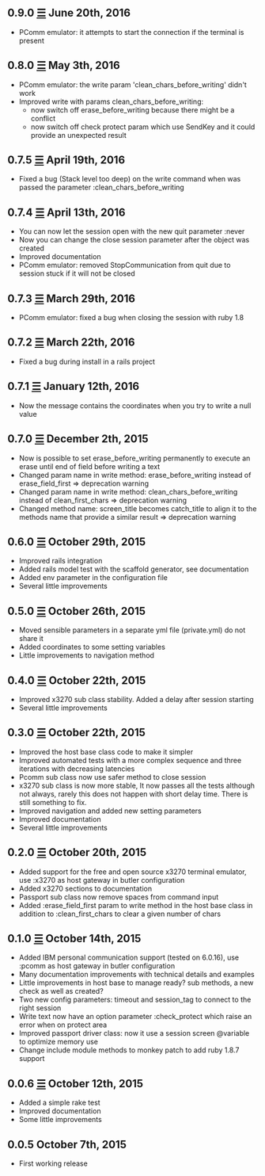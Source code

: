 0.9.0 [☰](https://github.com/marcomd/butler-mainframe/compare/v0.8.0...v0.9.0) June 20th, 2016
------------------------------
* PComm emulator: it attempts to start the connection if the terminal is present

0.8.0 [☰](https://github.com/marcomd/butler-mainframe/compare/v0.7.5...v0.8.0) May 3th, 2016
------------------------------
* PComm emulator: the write param 'clean_chars_before_writing' didn't work
* Improved write with params clean_chars_before_writing:
    * now switch off erase_before_writing because there might be a conflict
    * now switch off check protect param which use SendKey and it could provide an unexpected result

0.7.5 [☰](https://github.com/marcomd/butler-mainframe/compare/v0.7.4...v0.7.5) April 19th, 2016
------------------------------
* Fixed a bug (Stack level too deep) on the write command when was passed the parameter :clean_chars_before_writing

0.7.4 [☰](https://github.com/marcomd/butler-mainframe/compare/v0.7.3...v0.7.4) April 13th, 2016
------------------------------
* You can now let the session open with the new quit parameter :never
* Now you can change the close session parameter after the object was created
* Improved documentation
* PComm emulator: removed StopCommunication from quit due to session stuck if it will not be closed

0.7.3 [☰](https://github.com/marcomd/butler-mainframe/compare/v0.7.2...v0.7.3) March 29th, 2016
------------------------------
* PComm emulator: fixed a bug when closing the session with ruby 1.8

0.7.2 [☰](https://github.com/marcomd/butler-mainframe/compare/v0.7.1...v0.7.2) March 22th, 2016
------------------------------
* Fixed a bug during install in a rails project

0.7.1 [☰](https://github.com/marcomd/butler-mainframe/compare/v0.7.0...v0.7.1) January 12th, 2016
------------------------------
* Now the message contains the coordinates when you try to write a null value

0.7.0 [☰](https://github.com/marcomd/butler-mainframe/compare/v0.6.0...v0.7.0) December 2th, 2015
------------------------------
* Now is possible to set erase_before_writing permanently to execute an erase until end of field before writing a text
* Changed param name in write method: erase_before_writing instead of erase_field_first       => deprecation warning
* Changed param name in write method: clean_chars_before_writing instead of clean_first_chars => deprecation warning
* Changed method name: screen_title becomes catch_title to align it to the methods name that provide a similar result => deprecation warning

0.6.0 [☰](https://github.com/marcomd/butler-mainframe/compare/v0.5.0...v0.6.0) October 29th, 2015
------------------------------
* Improved rails integration
* Added rails model test with the scaffold generator, see documentation
* Added env parameter in the configuration file
* Several little improvements

0.5.0 [☰](https://github.com/marcomd/butler-mainframe/compare/v0.4.0...v0.5.0) October 26th, 2015
------------------------------
* Moved sensible parameters in a separate yml file (private.yml) do not share it
* Added coordinates to some setting variables
* Little improvements to navigation method

0.4.0 [☰](https://github.com/marcomd/butler-mainframe/compare/v0.3.0...v0.4.0) October 22th, 2015
------------------------------
* Improved x3270 sub class stability. Added a delay after session starting
* Several little improvements

0.3.0 [☰](https://github.com/marcomd/butler-mainframe/compare/v0.2.0...v0.3.0) October 22th, 2015
------------------------------
* Improved the host base class code to make it simpler
* Improved automated tests with a more complex sequence and three iterations with decreasing latencies
* Pcomm sub class now use safer method to close session
* x3270 sub class is now more stable, It now passes all the tests although not always, rarely this does not happen with short delay time. There is still something to fix.
* Improved navigation and added new setting parameters
* Improved documentation
* Several little improvements

0.2.0 [☰](https://github.com/marcomd/butler-mainframe/compare/v0.1.0...v0.2.0) October 20th, 2015
------------------------------
* Added support for the free and open source x3270 terminal emulator, use :x3270 as host gateway in butler configuration
* Added x3270 sections to documentation
* Passport sub class now remove spaces from command input
* Added :erase_field_first param to write method in the host base class in addition to :clean_first_chars to clear a given number of chars

0.1.0 [☰](https://github.com/marcomd/butler-mainframe/compare/v0.0.6...v0.1.0) October 14th, 2015
------------------------------
* Added IBM personal communication support (tested on 6.0.16), use :pcomm as host gateway in butler configuration
* Many documentation improvements with technical details and examples
* Little improvements in host base to manage ready? sub methods, a new check as well as created?
* Two new config parameters: timeout and session_tag to connect to the right session
* Write text now have an option parameter :check_protect which raise an error when on protect area
* Improved passport driver class: now it use a session screen @variable to optimize memory use
* Change include module methods to monkey patch to add ruby 1.8.7 support

0.0.6 [☰](https://github.com/marcomd/butler-mainframe/compare/v0.0.5...v0.0.6) October 12th, 2015
------------------------------
* Added a simple rake test
* Improved documentation
* Some little improvements

0.0.5 October 7th, 2015
------------------------------
* First working release